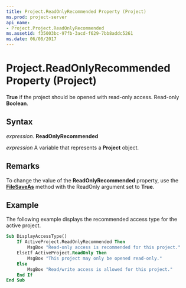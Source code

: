 ```yaml
---
title: Project.ReadOnlyRecommended Property (Project)
ms.prod: project-server
api_name:
- Project.Project.ReadOnlyRecommended
ms.assetid: f35003bc-97fb-3acd-f629-7bb8addc5261
ms.date: 06/08/2017
---
```



# Project.ReadOnlyRecommended Property (Project)

 **True** if the project should be opened with read-only access. Read-only **Boolean**.


## Syntax

 _expression_. **ReadOnlyRecommended**

 _expression_ A variable that represents a **Project** object.


## Remarks

To change the value of the  **ReadOnlyRecommended** property, use the **[FileSaveAs](Project.Application.FileSaveAs.md)** method with the ReadOnly argument set to **True**.


## Example

The following example displays the recommended access type for the active project.


```vb
Sub DisplayAccessType() 
    If ActiveProject.ReadOnlyRecommended Then 
        MsgBox "Read-only access is recommended for this project." 
    ElseIf ActiveProject.ReadOnly Then 
        MsgBox "This project may only be opened read-only." 
    Else 
        MsgBox "Read/write access is allowed for this project." 
    End If 
End Sub
```



